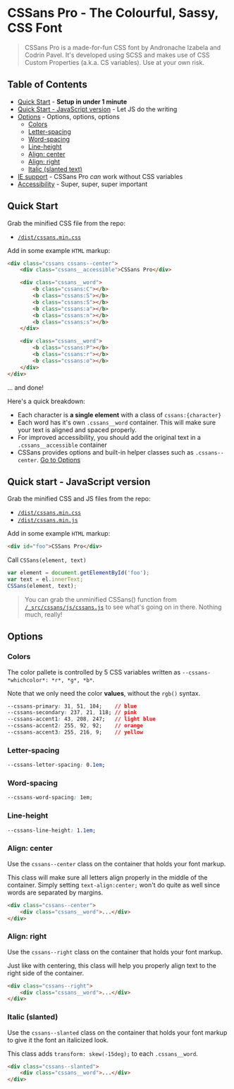 # CSSans Pro - The Colourful, Sassy, CSS Font

> CSSans Pro is a made-for-fun CSS font by Andronache Izabela and Codrin Pavel.
> It's developed using SCSS and makes use of CSS Custom Properties (a.k.a. CS variables).
> Use at your own risk.

## Table of Contents

* [Quick Start](#quick-start) - **Setup in under 1 minute**
* [Quick Start - JavaScript version](#quick-start-javascript-version) - Let JS do the writing
* [Options](#options) - Options, options, options
  * [Colors](#colors)
  * [Letter-spacing](#letter-spacing)
  * [Word-spacing](#word-spacing)
  * [Line-height](#line-height)
  * [Align: center](#align-center)
  * [Align: right](#align-right)
  * [Italic (slanted text)](#italic-slanted)
* [IE support](#ie-support) - CSSans Pro *can* work without CSS variables
* [Accessibility](#accessibility) - Super, super, super important


## Quick Start

Grab the minified CSS file from the repo:
* [`/dist/cssans.min.css`](https://raw.githubusercontent.com/ZeroSpree/CSSans.Pro/master/dist/cssans.min.css)

Add in some example `HTML` markup:
```html
<div class="cssans cssans--center">
    <div class="cssans__accessible">CSSans Pro</div>

    <div class="cssans__word">
        <b class="cssans:C"></b>
        <b class="cssans:S"></b>
        <b class="cssans:S"></b>
        <b class="cssans:a"></b>
        <b class="cssans:n"></b>
        <b class="cssans:s"></b>
    </div>

    <div class="cssans__word">
        <b class="cssans:P"></b>
        <b class="cssans:r"></b>
        <b class="cssans:o"></b>
    </div>
</div>
```

... and done!

Here's a quick breakdown:
* Each character is **a single element** with a class of `cssans:{character}`
* Each word has it's own `.cssans__word` container. This will make sure your text is aligned and spaced properly.
* For improved accessibility, you should add the original text in a `.cssans__accessible` container
* CSSans provides options and built-in helper classes such as `.cssans--center`. [Go to Options](#options)


## Quick start - JavaScript version

Grab the minified CSS and JS files from the repo:
* [`/dist/cssans.min.css`](https://raw.githubusercontent.com/ZeroSpree/CSSans.Pro/master/dist/cssans.min.css)
* [`/dist/cssans.min.js`](https://raw.githubusercontent.com/ZeroSpree/CSSans.Pro/master/dist/cssans.min.js)

Add in some example `HTML` markup:
```html
<div id="foo">CSSans Pro</div>
```

Call `CSSans(element, text)` 
```javascript
var element = document.getElementById('foo');
var text = el.innerText;
CSSans(element, text);
```

> You can grab the unminified CSSans() function from 
[`/_src/cssans/js/cssans.js`](https://github.com/ZeroSpree/CSSans.Pro/blob/master/_src/cssans/js/cssans.js) 
to see what's going on in there. Nothing much, really!


## Options

### Colors

The color pallete is controlled by 5 CSS variables written as `--cssans-*whichcolor*: *r*, *g*, *b*`. 

Note that we only need the color **values**, without the `rgb()` syntax.

```css
--cssans-primary: 31, 51, 104;    // blue
--cssans-secondary: 237, 21, 118; // pink
--cssans-accent1: 43, 208, 247;   // light blue
--cssans-accent2: 255, 92, 92;    // orange
--cssans-accent3: 255, 216, 9;    // yellow
```

### Letter-spacing

```css
--cssans-letter-spacing: 0.1em;
```

### Word-spacing

```css
--cssans-word-spacing: 1em;
```


### Line-height
```css
--cssans-line-height: 1.1em;
```

### Align: center

Use the `cssans--center` class on the container that holds your font markup.

This class will make sure all letters align properly in the middle of the container.
Simply setting `text-align:center;` won't do quite as well since words are separated by margins.

```html
<div class="cssans--center">
    <div class="cssans__word">...</div>
</div>
```

### Align: right

Use the `cssans--right` class on the container that holds your font markup.

Just like with centering, this class will help you properly align text to the right side of the container.

```html
<div class="cssans--right">
    <div class="cssans__word">...</div>
</div>
```

### Italic (slanted)

Use the `cssans--slanted` class on the container that holds your font markup to give it the font an italicized look.

This class adds `transform: skew(-15deg);` to each `.cssans__word`.

```html
<div class="cssans--slanted">
    <div class="cssans__word">...</div>
</div>
```


